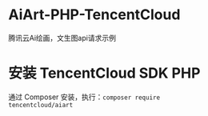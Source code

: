 # AiArt-PHP-TencentCloud
腾讯云Ai绘画，文生图api请求示例
# 安装 TencentCloud SDK PHP
通过 Composer 安装，执行：<code>composer require tencentcloud/aiart</code>
